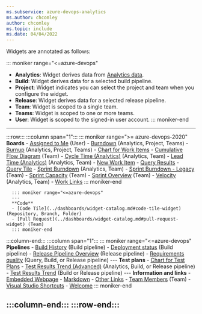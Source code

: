 ```yaml
---
ms.subservice: azure-devops-analytics
ms.author: chcomley
author: chcomley
ms.topic: include
ms.date: 04/04/2022
---
```


Widgets are annotated as follows: 

::: moniker range="<=azure-devops"
- **Analytics**: Widget derives data from [Analytics data](../powerbi/what-is-analytics.md).
- **Build**: Widget derives data for a selected build pipeline.
- **Project**: Widget indicates you can select the project and team when you configure the widget.
- **Release**: Widget derives data for a selected release pipeline.
- **Team**: Widget is scoped to a single team.
- **Teams**: Widget is scoped to one or more teams.
- **User**: Widget is scoped to the signed-in user account.
::: moniker-end

---
:::row:::
   :::column span="1":::
      ::: moniker range=">= azure-devops-2020"
      **Boards**
      - [Assigned to Me](../dashboards/widget-catalog.md#assigned-to-me-widget) (User)
      - [Burndown](../dashboards/widget-catalog.md#burndown-analytics-widget) (Analytics, Project, Teams)
      - [Burnup](../dashboards/widget-catalog.md#burnup-analytics-widget) (Analytics, Project, Teams)
      - [Chart for Work Items](../dashboards/widget-catalog.md#chart-wit-widget)
      - [Cumulative Flow Diagram](../dashboards/widget-catalog.md#cfd-widget) (Team)
      - [Cycle Time (Analytics)](../dashboards/widget-catalog.md#cycle-time-widget) (Analytics, Team)
      - [Lead Time (Analytics)](../dashboards/widget-catalog.md#lead-time-widget) (Analytics, Team)
      - [New Work Item](../dashboards/widget-catalog.md#new-work-item-widget)
      - [Query Results](../dashboards/widget-catalog.md#query-results-widget)
      - [Query Tile](../dashboards/widget-catalog.md#query-tile-widget)
      - [Sprint Burndown](../dashboards/widget-catalog.md#sprint-burndown-analytics-widget) (Analytics, Team)
      - [Sprint Burndown - Legacy](../dashboards/widget-catalog.md#burndown-widget) (Team)
      - [Sprint Capacity](../dashboards/widget-catalog.md#sprint-capacity-widget) (Team)
      - [Sprint Overview](../dashboards/widget-catalog.md#sprint-overview-widget) (Team)
      - [Velocity](../dashboards/widget-catalog.md#velocity-widget) (Analytics, Team)
      - [Work Links](../dashboards/widget-catalog.md#work-links-widget)
      ::: moniker-end
      
      ::: moniker range="<=azure-devops"
      ---
      **Code**
      - [Code Tile](../dashboards/widget-catalog.md#code-tile-widget) (Repository, Branch, Folder)
      - [Pull Request](../dashboards/widget-catalog.md#pull-request-widget) (Team)
      ::: moniker-end
   :::column-end:::
   :::column span="1":::
      ::: moniker range="<=azure-devops"
      **Pipelines**
      - [Build History](../dashboards/widget-catalog.md#build-history-widget) (Build pipeline)
      - [Deployment status](../dashboards/widget-catalog.md#deployment-status-widget) (Build pipeline)
      - [Release Pipeline Overview](../dashboards/widget-catalog.md#release-definition-widget) (Release pipeline)
      - [Requirements quality](../dashboards/widget-catalog.md#requirements-quality-widget) (Query, Build, or Release pipeline)
      ---
      **Test plans**
      - [Chart for Test Plans](../dashboards/widget-catalog.md#chart-test-plan-widget)
      - [Test Results Trend (Advanced)](../dashboards/widget-catalog.md#test-trend-results-advanced) (Analytics, Build, or Release pipeline)
      - [Test Results Trend](../dashboards/widget-catalog.md#test-trend-results) (Build or Release pipeline)
      ---
      **Information and links**
      - [Embedded Webpage](../dashboards/widget-catalog.md#embedded-webpage-widget)
      - [Markdown](../dashboards/widget-catalog.md#markdown-widget)
      - [Other Links](../dashboards/widget-catalog.md#other-links-widget)
      - [Team Members](../dashboards/widget-catalog.md#team-members-widget) (Team)
      - [Visual Studio Shortcuts](../dashboards/widget-catalog.md#visual-studio-widget)
      - [Welcome](../dashboards/widget-catalog.md#how-to-widget)
      ::: moniker-end
      
   :::column-end:::
:::row-end:::
---
